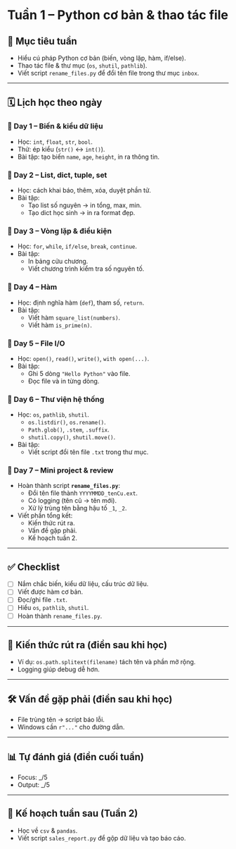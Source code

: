 # Tuần 1 – Python cơ bản & thao tác file

## 🎯 Mục tiêu tuần
- Hiểu cú pháp Python cơ bản (biến, vòng lặp, hàm, if/else).
- Thao tác file & thư mục (`os`, `shutil`, `pathlib`).
- Viết script `rename_files.py` để đổi tên file trong thư mục `inbox`.

---

## 🗓️ Lịch học theo ngày

### 📅 Day 1 – Biến & kiểu dữ liệu
- Học: `int`, `float`, `str`, `bool`.
- Thử: ép kiểu (`str()` ↔ `int()`).
- Bài tập: tạo biến `name`, `age`, `height`, in ra thông tin.

### 📅 Day 2 – List, dict, tuple, set
- Học: cách khai báo, thêm, xóa, duyệt phần tử.
- Bài tập: 
  - Tạo list số nguyên → in tổng, max, min.
  - Tạo dict học sinh → in ra format đẹp.

### 📅 Day 3 – Vòng lặp & điều kiện
- Học: `for`, `while`, `if/else`, `break`, `continue`.
- Bài tập: 
  - In bảng cửu chương.
  - Viết chương trình kiểm tra số nguyên tố.

### 📅 Day 4 – Hàm
- Học: định nghĩa hàm (`def`), tham số, `return`.
- Bài tập: 
  - Viết hàm `square_list(numbers)`.
  - Viết hàm `is_prime(n)`.

### 📅 Day 5 – File I/O
- Học: `open()`, `read()`, `write()`, `with open(...)`.
- Bài tập: 
  - Ghi 5 dòng `"Hello Python"` vào file.
  - Đọc file và in từng dòng.

### 📅 Day 6 – Thư viện hệ thống
- Học: `os`, `pathlib`, `shutil`.
  - `os.listdir()`, `os.rename()`.
  - `Path.glob()`, `.stem`, `.suffix`.
  - `shutil.copy()`, `shutil.move()`.
- Bài tập: 
  - Viết script đổi tên file `.txt` trong thư mục.

### 📅 Day 7 – Mini project & review
- Hoàn thành script **`rename_files.py`**:
  - Đổi tên file thành `YYYYMMDD_tenCu.ext`.
  - Có logging (tên cũ → tên mới).
  - Xử lý trùng tên bằng hậu tố `_1`, `_2`.
- Viết phần tổng kết:
  - Kiến thức rút ra.
  - Vấn đề gặp phải.
  - Kế hoạch tuần 2.

---

## ✅ Checklist
- [ ] Nắm chắc biến, kiểu dữ liệu, cấu trúc dữ liệu.
- [ ] Viết được hàm cơ bản.
- [ ] Đọc/ghi file `.txt`.
- [ ] Hiểu `os`, `pathlib`, `shutil`.
- [ ] Hoàn thành `rename_files.py`.

---

## 🧠 Kiến thức rút ra (điền sau khi học)
- Ví dụ: `os.path.splitext(filename)` tách tên và phần mở rộng.
- Logging giúp debug dễ hơn.

---

## 🛠️ Vấn đề gặp phải (điền sau khi học)
- File trùng tên → script báo lỗi.
- Windows cần `r"..."` cho đường dẫn.

---

## 📊 Tự đánh giá (điền cuối tuần)
- Focus: _/5
- Output: _/5

---

## 🚀 Kế hoạch tuần sau (Tuần 2)
- Học về `csv` & `pandas`.
- Viết script `sales_report.py` để gộp dữ liệu và tạo báo cáo.

